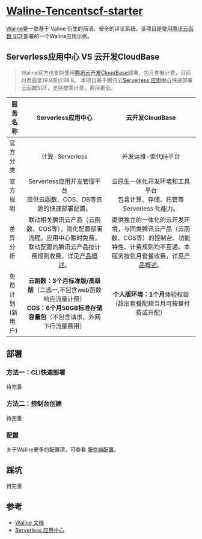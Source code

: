 # [Waline-Tencentscf-starter](https://github.com/x/Waline-Tencentscf-starter)

[Waline](https://github.com/walinejs/waline)是一款基于 Valine 衍生的简洁、安全的评论系统，该项目是使用[腾讯云函数 SCF](https://cloud.tencent.com/product/scf)部署的一个Waline应用示例。


## Serverless应用中心 VS 云开发CloudBase

> Waline官方也支持使用[腾讯云开发CloudBase](https://waline.js.org/guide/deploy/cloudbase.html)部署，包月套餐计费，目前月费最低19.9原价39.9。
> 本项目基于腾讯云[Serverless 应用中心](https://cloud.tencent.com/product/sls)快速部署云函数SCF，支持按需计费，费用更低。

|服务名称|**Serverless应用中心**|云开发CloudBase|
|---|:---:|:---:|
|官方分类|计算-Serverless|开发运维-低代码平台|
|官方说明| Serverless应用开发管理平台<br>提供云函数、COS、DB等资源的快速部署配置。|云原生一体化开发环境和工具平台<br>包含计算、存储、托管等 Serverless 化能力。|
|差异分析|联动相关腾讯云产品（云函数、COS等），简化配置部署流程。应用中心暂时免费，联动配置的腾讯云产品按计费规则收费，详见[产品概述](https://cloud.tencent.com/document/product/1154/38787)。|提供独立的一体化的云开发环境，与同类腾讯云产品（云函数、COS等）的控制台、功能特性、计费规则均不互通。本服务按包月套餐收费，详见[产品概述](https://cloud.tencent.com/document/product/876/18431)。
|免费计划<br>(新用户)|**云函数：3个月标准版/高级版**（二选一,不包含web函数响应流量计费）<br>**COS：6个月50GB标准存储容量包**（不包含请求、外网下行流量费用）|**个人版环境：1个月**体验权益（超出套餐配额当月可按量付费或升配）

## 部署

### 方法一：CLI快速部署

待完善

### 方法二：控制台创建

待完善

### 配置

关于Waline更多的配置项，可查看 [服务端配置](https://waline.js.org/reference/server.html)。

## 踩坑

待完善

## 参考

- [Waline 文档](https://waline.js.org)
- [Serverless 应用中心](https://cloud.tencent.com/document/product/1154/38787)


